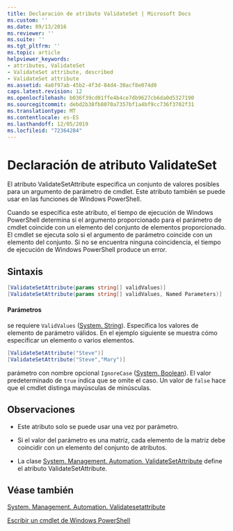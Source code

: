 ```yaml
---
title: Declaración de atributo ValidateSet | Microsoft Docs
ms.custom: ''
ms.date: 09/13/2016
ms.reviewer: ''
ms.suite: ''
ms.tgt_pltfrm: ''
ms.topic: article
helpviewer_keywords:
- attributes, ValidateSet
- ValidateSet attribute, described
- ValidateSet attribute
ms.assetid: 4a6f97ab-45b2-4f3d-84d4-30acf8e074d0
caps.latest.revision: 12
ms.openlocfilehash: b036f39cd01ffe4b4ce7db9627cb6da0d5327190
ms.sourcegitcommit: debd2b38fb8070a7357bf1a4bf9cc736f3702f31
ms.translationtype: MT
ms.contentlocale: es-ES
ms.lasthandoff: 12/05/2019
ms.locfileid: "72364284"
---
```

# <a name="validateset-attribute-declaration"></a>Declaración de atributo ValidateSet

El atributo ValidateSetAttribute especifica un conjunto de valores posibles para un argumento de parámetro de cmdlet. Este atributo también se puede usar en las funciones de Windows PowerShell.

Cuando se especifica este atributo, el tiempo de ejecución de Windows PowerShell determina si el argumento proporcionado para el parámetro de cmdlet coincide con un elemento del conjunto de elementos proporcionado. El cmdlet se ejecuta solo si el argumento de parámetro coincide con un elemento del conjunto. Si no se encuentra ninguna coincidencia, el tiempo de ejecución de Windows PowerShell produce un error.

## <a name="syntax"></a>Sintaxis

```csharp
[ValidateSetAttribute(params string[] validValues)]
[ValidateSetAttribute(params string[] validValues, Named Parameters)]
```

#### <a name="parameters"></a>Parámetros

se requiere `ValidValues` ([System. String](/dotnet/api/System.String)). Especifica los valores de elemento de parámetro válidos. En el ejemplo siguiente se muestra cómo especificar un elemento o varios elementos.

```csharp
[ValidateSetAttribute("Steve")]
[ValidateSetAttribute("Steve","Mary")]
```

parámetro con nombre opcional `IgnoreCase` ([System. Boolean](/dotnet/api/System.Boolean)). El valor predeterminado de `true` indica que se omite el caso. Un valor de `false` hace que el cmdlet distinga mayúsculas de minúsculas.

## <a name="remarks"></a>Observaciones

- Este atributo solo se puede usar una vez por parámetro.

- Si el valor del parámetro es una matriz, cada elemento de la matriz debe coincidir con un elemento del conjunto de atributos.

- La clase [System. Management. Automation. ValidateSetAttribute](/dotnet/api/System.Management.Automation.ValidateSetAttribute) define el atributo ValidateSetAttribute.

## <a name="see-also"></a>Véase también

[System. Management. Automation. Validatesetattribute](/dotnet/api/System.Management.Automation.ValidateSetAttribute)

[Escribir un cmdlet de Windows PowerShell](./writing-a-windows-powershell-cmdlet.md)
